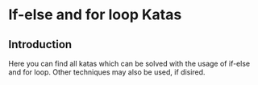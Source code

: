 # If-else and for loop Katas

## Introduction

Here you can find all katas which can be solved with the usage of if-else and for loop. Other techniques may also be used, if disired.

